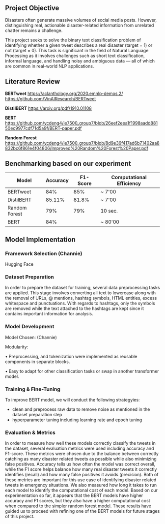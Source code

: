 ## Project Objective
Disasters often generate massive volumes of social media posts. However, distinguishing real, actionable disaster-related information from unrelated chatter remains a challenge.

This project seeks to solve the binary text classification problem of identifying whether a given tweet describes a real disaster (target = 1) or not (target = 0). This task is significant in the field of Natural Language Processing as it involves challenges such as short text classification, informal language, and handling noisy and ambiguous data — all of which are common in real-world NLP applications.


## Literature Review
**BERTweet** 
https://aclanthology.org/2020.emnlp-demos.2/
https://github.com/VinAIResearch/BERTweet

**DistilBERT**
https://arxiv.org/pdf/1910.01108

**BERT**
https://github.com/ycdeng4/ie7500_group7/blob/26eef2eea1f1998aadd88150ec9977cdf71d5a9f/BERT-paper.pdf

**Random Forest**
https://github.com/ycdeng4/ie7500_group7/blob/8d9e36f417ad6b71402aa8832bc6f861e4f04806/Improved%20Random%20Forest%20Paper.pdf

## Benchmarking based on our experiment

| Model | Accuracy | F1-Score | Computational Efficiency |
|---|---|---|---|
| BERTweet | 84% | 85% | ~ 7'00 |
| DistilBERT | 85.11% | 81.8% | ~ 7'00 |
| Random Forest | 79% | 79% | 10 sec. |
|BERT|84%||~ 80'00|
## Model Implementation

### Framework Selection (Channie)
Hugging Face 

### Dataset Preparation
In order to prepare the dataset for training, several data preprocessing tasks are applied. This stage involves converting all text to lowercase along with the removal of URLs, @ mentions, hashtag symbols, HTML entities, excess whitespace and punctuations. With regards to hashtags, only the symbols are removed while the text attached to the hashtags are kept since it contains important information for analysis.

### Model Development

Model Chosen: (Channie)

Modularity:

• Preprocessing, and tokenization were implemented as reusable components in separate blocks.
 
• Easy to adapt for other classification tasks or swap in another transformer model.

### Training & Fine-Tuning

To improve BERT model, we will conduct the following strategyies: 
- clean and preprocess raw data to remove noise as mentioned in the dataset preparation step
- hyperparameter tuning including learning rate and epoch tuning


### Evaluation & Metrics
In order to measure how well these models correctly classify the tweets in the dataset, several evaluation metrics were used including accuracy and F1-score. These metrics were chosen due to the balance between correctly catching as many disaster related tweets as possible while also minimizing false positives. Accuracy tells us how often the model was correct overall, while the F1 score helps balance how many real disaster tweets it correctly identifies (recall) and how many false positives it avoids (precision). Both of these metrics are important for this use case of identifying disaster related tweets in emergency situations. We also measured how long it takes to run each model to identify the computational cost of each model. Based on our experimentation so far, it appears that the BERT models have higher accuracy and F1 scores, but they also have a higher computational cost when compared to the simpler random forest model. These results have guided us to proceed with refining one of the BERT models for future stages of this project.

